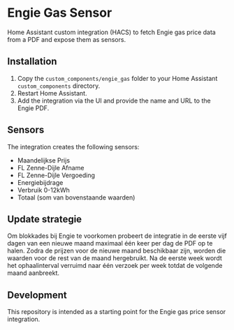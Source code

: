 # Engie Gas Sensor

Home Assistant custom integration (HACS) to fetch Engie gas price data from a PDF and expose them as sensors.

## Installation

1. Copy the `custom_components/engie_gas` folder to your Home Assistant `custom_components` directory.
2. Restart Home Assistant.
3. Add the integration via the UI and provide the name and URL to the Engie PDF.

## Sensors

The integration creates the following sensors:
- Maandelijkse Prijs
- FL Zenne-Dijle Afname
- FL Zenne-Dijle Vergoeding
- Energiebijdrage
- Verbruik 0-12kWh
- Totaal (som van bovenstaande waarden)

## Update strategie

Om blokkades bij Engie te voorkomen probeert de integratie in de eerste vijf
dagen van een nieuwe maand maximaal één keer per dag de PDF op te halen. Zodra
de prijzen voor de nieuwe maand beschikbaar zijn, worden die waarden voor de
rest van de maand hergebruikt. Na de eerste week wordt het ophaalinterval
verruimd naar één verzoek per week totdat de volgende maand aanbreekt.

## Development

This repository is intended as a starting point for the Engie gas price sensor integration.
